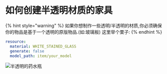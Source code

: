 # 如何创建半透明材质的家具

{% hint style="warning" %}
如果你想制作一些透明/半透明的材质,你必须确保你的物品是基于一个透明的原版物品.(如:玻璃板)
这里举个栗子:
{% endhint %}

```yaml
resource:
  material: WHITE_STAINED_GLASS
  generate: false
  model_path: item/your_model
```

![半透明的药水瓶](https://gitee.com/white-diamond/Simplechinese_Wiki-ItemsAdder/raw/master/.gitbook/assets/btm.png)